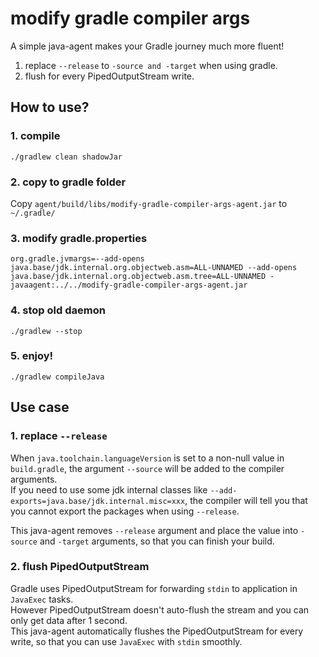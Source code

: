 # modify gradle compiler args

A simple java-agent makes your Gradle journey much more fluent!

1. replace `--release` to `-source and -target` when using gradle.
2. flush for every PipedOutputStream write.

## How to use?

### 1. compile

`./gradlew clean shadowJar`

### 2. copy to gradle folder

Copy `agent/build/libs/modify-gradle-compiler-args-agent.jar` to `~/.gradle/`

### 3. modify gradle.properties

```
org.gradle.jvmargs=--add-opens java.base/jdk.internal.org.objectweb.asm=ALL-UNNAMED --add-opens java.base/jdk.internal.org.objectweb.asm.tree=ALL-UNNAMED -javaagent:../../modify-gradle-compiler-args-agent.jar
```

### 4. stop old daemon

`./gradlew --stop`

### 5. enjoy!

`./gradlew compileJava`

## Use case

### 1. replace `--release`

When `java.toolchain.languageVersion` is set to a non-null value in `build.gradle`, the argument `--source` will be added to the compiler arguments.  
If you need to use some jdk internal classes like `--add-exports=java.base/jdk.internal.misc=xxx`, the compiler will tell you that you cannot export the packages when using `--release`.

This java-agent removes `--release` argument and place the value into `-source` and `-target` arguments, so that you can finish your build.

### 2. flush PipedOutputStream

Gradle uses PipedOutputStream for forwarding `stdin` to application in `JavaExec` tasks.  
However PipedOutputStream doesn't auto-flush the stream and you can only get data after 1 second.  
This java-agent automatically flushes the PipedOutputStream for every write, so that you can use `JavaExec` with `stdin` smoothly.
